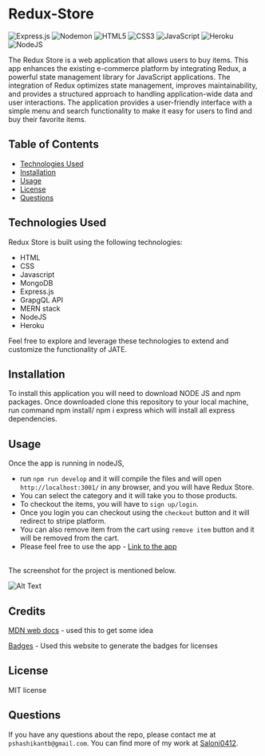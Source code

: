 # Redux-Store

![Express.js](https://img.shields.io/badge/express.js-%23404d59.svg?style=for-the-badge&logo=express&logoColor=%2361DAFB) ![Nodemon](https://img.shields.io/badge/NODEMON-%23323330.svg?style=for-the-badge&logo=nodemon&logoColor=%BBDEAD) ![HTML5](https://img.shields.io/badge/html5-%23E34F26.svg?style=for-the-badge&logo=html5&logoColor=white) ![CSS3](https://img.shields.io/badge/css3-%231572B6.svg?style=for-the-badge&logo=css3&logoColor=white) ![JavaScript](https://img.shields.io/badge/javascript-%23323330.svg?style=for-the-badge&logo=javascript&logoColor=%23F7DF1E) ![Heroku](https://img.shields.io/badge/heroku-%23430098.svg?style=for-the-badge&logo=heroku&logoColor=white) ![NodeJS](https://img.shields.io/badge/node.js-6DA55F?style=for-the-badge&logo=node.js&logoColor=white)

The Redux Store is a web application that allows users to buy items. This app enhances the existing e-commerce platform by integrating Redux, a powerful state management library for JavaScript applications. The integration of Redux optimizes state management, improves maintainability, and provides a structured approach to handling application-wide data and user interactions. The application provides a user-friendly interface with a simple menu and search functionality to make it easy for users to find and buy their favorite items.

## Table of Contents

- [Technologies Used](#technologies-used)
- [Installation](#installation)
- [Usage](#usage)
- [License](#license)
- [Questions](#questions)

## Technologies Used

Redux Store is built using the following technologies:

- HTML
- CSS
- Javascript
- MongoDB
- Express.js
- GrapgQL API
- MERN stack
- NodeJS
- Heroku

Feel free to explore and leverage these technologies to extend and customize the functionality of JATE.


## Installation

To install this application you will need to download NODE JS and npm packages. Once downloaded clone this repository to your local machine, run command npm install/ npm i express which will install all express dependencies. 


## Usage

Once the app is running in nodeJS, 
- run ``npm run develop`` and it will compile the files and will open ``http://localhost:3001/`` in any browser, and you will have Redux Store. 
- You can select the category and it will take you to those products.
- To checkout the items, you will have to ``sign up/login``. 
- Once you login you can checkout using the ``checkout`` button and it will redirect to stripe platform. 
- You can also remove item from the cart using ``remove item`` button and it will be removed from the cart. 
- Please feel free to use the app - <a href="https://polar-shelf-74989-edff765dad95.herokuapp.com/" target="_blank">Link to the app</a>
<br>
The screenshot for the project is mentioned below.

![Alt Text](./client/public/images/localhost_3000_%20(2).png)



## Credits

[MDN web docs]() - used this to get some idea 

[Badges](https://github.com/Ileriayo/markdown-badges/blob/master/README.md#badges) - Used this website to generate the badges for licenses

## License

MIT license

## Questions

If you have any questions about the repo, please contact me at ``pshashikantb@gmail.com``. You can find more of my work at [Saloni0412](https://github.com/Saloni0412/).

